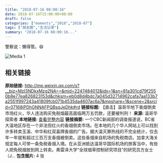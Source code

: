```yaml
---
title: "2018-07-16 08:00:16"
date: 2018-07-16T15:00:00+08:00
draft: false
categories: ["moments","2018","2018-07"]
tags: ["朋友圈","生活记录"]
summary: "2018-07-16 08:00:16..."
---
```


警察说：懒得管。😄

![Media 1](/Moments/photos/2018-07-16/201807160800160.jpg)

## 相关链接

**原始链接:** http://mp.weixin.qq.com/s?__biz=MzI3NDkxMzg2NA==&mid=2247484012&idx=1&sn=81a301cd79f2550b8e77ea826823153d&chksm=eb0d8d4bdc7a045d32714962cafa7aa133b7a2551f997243a41809fcb071b4535da4607ac6a7&mpshare=1&scene=2&srcid=07168iPDhGNNAFPQBsqJeDhk#rd
**链接标题:** 【直击】温哥华地下香烟倒卖市场红火，华人违法购买免税烟最高面临两万五罚款，还要被判刑！
**来源:** 温哥华探索者
**本地链接:** [查看完整内容](/link_content/2018/07/2018-07-16-5/link_content/)
**链接摘要:** 一个CBC新闻部的调查报道说，BC省大温地区存在一个非法但红火的香烟倒卖市场。在本地的几个华人网站上可以找到许多转卖玉溪、中华和红双喜牌香烟的广告。据大温灭罪热线的不完全统计，仅去年一年就有超过三百万支香烟被倒卖。这些香烟来自机场的免税商店。加拿大海关规定每人可带一条免税香烟入境。在从亚洲抵达温哥华国际机场的旅客当中，有些人把免税烟放到网上转卖。弗雷泽大学“全球烟草控制研究项目”的研究员方女士（J...
**包含图片:** 4 张

